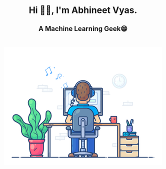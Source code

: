 ### <h1 align="center">Hi 👋🏻, I'm Abhineet Vyas.</h1>
<h2 align="center">A Machine Learning Geek😁
<br><br>
<p align="center">
  <img src="focus-animation.gif" width="600px" />
</p>

<br/>
<!--
**Abhineet8/Abhineet8** is a ✨ _special_ ✨ repository because its `README.md` (this file) appears on your GitHub profile.

Here are some ideas to get you started:

- 🔭 I’m currently working on ...
- 🌱 I’m currently learning ...
- 👯 I’m looking to collaborate on ...
- 🤔 I’m looking for help with ...
- 💬 Ask me about ...
- 📫 How to reach me: ...
- 😄 Pronouns: ...
- ⚡ Fun fact: ...
-->
